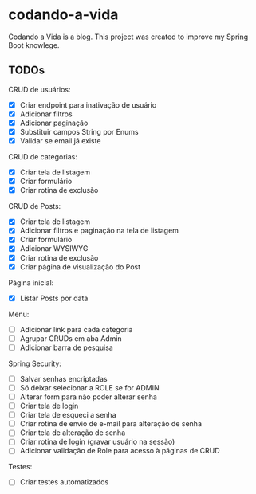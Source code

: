 # codando-a-vida
Codando a Vida is a blog. This project was created to improve my Spring Boot knowlege.

## TODOs

CRUD de usuários:
- [X] Criar endpoint para inativação de usuário
- [X] Adicionar filtros
- [X] Adicionar paginação
- [X] Substituir campos String por Enums
- [X] Validar se email já existe

CRUD de categorias:
- [X] Criar tela de listagem
- [X] Criar formulário
- [X] Criar rotina de exclusão

CRUD de Posts:
- [X] Criar tela de listagem
- [X] Adicionar filtros e paginação na tela de listagem
- [X] Criar formulário
- [X] Adicionar WYSIWYG
- [X] Criar rotina de exclusão
- [X] Criar página de visualização do Post

Página inicial:
- [X] Listar Posts por data

Menu:
- [ ] Adicionar link para cada categoria
- [ ] Agrupar CRUDs em aba Admin
- [ ] Adicionar barra de pesquisa

Spring Security:
- [ ] Salvar senhas encriptadas
- [ ] Só deixar selecionar a ROLE se for ADMIN
- [ ] Alterar form para não poder alterar senha
- [ ] Criar tela de login
- [ ] Criar tela de esqueci a senha
- [ ] Criar rotina de envio de e-mail para alteração de senha
- [ ] Criar tela de alteração de senha
- [ ] Criar rotina de login (gravar usuário na sessão)
- [ ] Adicionar validação de Role para acesso à páginas de CRUD

Testes:
- [ ] Criar testes automatizados